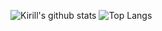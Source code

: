 ![Kirill's github stats](https://github-readme-stats.vercel.app/api?username=ireldev&include_all_commits=true&show_icons=true&theme=dracula)
![Top Langs](https://github-readme-stats.vercel.app/api/top-langs/?username=ireldev&layout=compact&theme=dracula)
